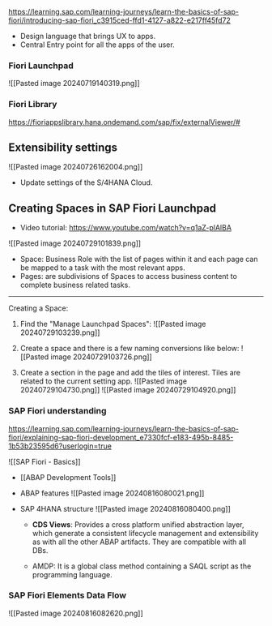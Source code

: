 https://learning.sap.com/learning-journeys/learn-the-basics-of-sap-fiori/introducing-sap-fiori_c3915ced-ffd1-4127-a822-e217ff45fd72

+ Design language that brings UX to apps. 
+ Central Entry point for all the apps of the user. 

### Fiori Launchpad 

![[Pasted image 20240719140319.png]]
### Fiori Library

https://fioriappslibrary.hana.ondemand.com/sap/fix/externalViewer/#

## Extensibility settings
![[Pasted image 20240726162004.png]]

+ Update settings of the S/4HANA Cloud.

## Creating Spaces in SAP Fiori Launchpad 

+ Video tutorial: https://www.youtube.com/watch?v=q1aZ-plAlBA

![[Pasted image 20240729101839.png]]

+ Space: Business Role with the list of pages within it and each page can be mapped to a task with the most relevant apps. 
+ Pages: are subdivisions of Spaces to access business content to complete business related tasks.
----------
Creating a Space: 

1)  Find the "Manage Launchpad Spaces": 
	![[Pasted image 20240729103239.png]]
	
2) Create a space and there is a few naming conversions like below: 
![[Pasted image 20240729103726.png]]


3) Create a section in the page and add the tiles of interest. Tiles are related to the current setting app. 
![[Pasted image 20240729104730.png]]
![[Pasted image 20240729104920.png]]

### SAP Fiori understanding

https://learning.sap.com/learning-journeys/learn-the-basics-of-sap-fiori/explaining-sap-fiori-development_e7330fcf-e183-495b-8485-1b53b23595d6?userlogin=true

![[SAP Fiori - Basics]]

+ [[ABAP Development Tools]]

+ ABAP features
	![[Pasted image 20240816080021.png]]

+ SAP 4HANA structure
	![[Pasted image 20240816080400.png]]
	
	+ **CDS Views**: 
		Provides a cross platform unified abstraction layer, which generate a consistent lifecycle management and extensibility as with all the other ABAP artifacts.
		They are compatible with all DBs. 

	+ AMDP:
		It is a global class method containing a SAQL script as the programming language.

### SAP Fiori Elements Data Flow

![[Pasted image 20240816082620.png]]

